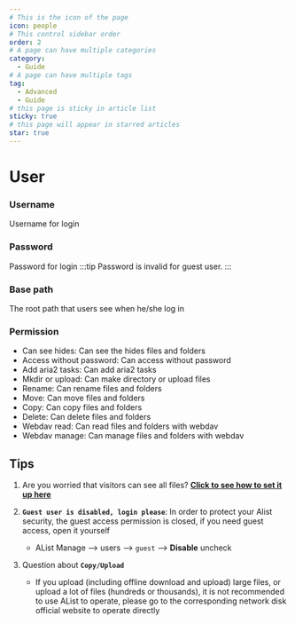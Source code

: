 ```yaml
---
# This is the icon of the page
icon: people
# This control sidebar order
order: 2
# A page can have multiple categories
category:
  - Guide
# A page can have multiple tags
tag:
  - Advanced
  - Guide
# this page is sticky in article list
sticky: true
# this page will appear in starred articles
star: true
---
```


# User
### **Username**
Username for login
### **Password**
Password for login
:::tip
Password is invalid for guest user.
:::

### **Base path**
The root path that users see when he/she log in
### **Permission**
- Can see hides: Can see the hides files and folders
- Access without password: Can access without password
- Add aria2 tasks: Can add aria2 tasks
- Mkdir or upload: Can make directory or upload files
- Rename: Can rename files and folders
- Move: Can move files and folders
- Copy: Can copy files and folders
- Delete: Can delete files and folders
- Webdav read: Can read files and folders with webdav
- Webdav manage: Can manage files and folders with webdav

## **Tips**

1. Are you worried that visitors can see all files? [**Click to see how to set it up here**](../../faq/why.md#how-do-i-set-it-so-that-visitors-can-only-see-the-content-after-logging-in)

2. **`Guest user is disabled, login please`**: In order to protect your Alist security, the guest access permission is closed, if you need guest access, open it yourself 
   - AList Manage --> users --> `guest` -->  **Disable** uncheck
3. Question about **`Copy/Upload`**

   - If you upload (including offline download and upload) large files, or upload a lot of files (hundreds or thousands), it is not recommended to use AList to operate, please go to the corresponding network disk official website to operate directly